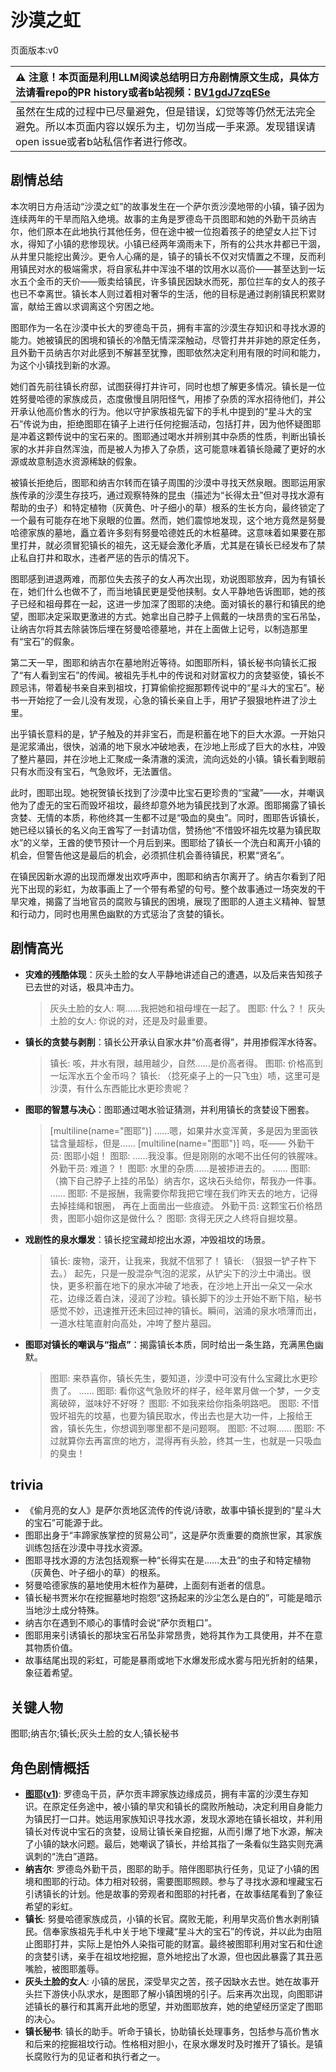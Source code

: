 # 沙漠之虹
页面版本:v0
 

| :warning: 注意！本页面是利用LLM阅读总结明日方舟剧情原文生成，具体方法请看repo的PR history或者b站视频：[BV1gdJ7zqESe](https://www.bilibili.com/video/BV1gdJ7zqESe/)         |
|:----------------------------|
| 虽然在生成的过程中已尽量避免，但是错误，幻觉等等仍然无法完全避免。所以本页面内容以娱乐为主，切勿当成一手来源。发现错误请open issue或者b站私信作者进行修改。|



## 剧情总结
本次明日方舟活动“沙漠之虹”的故事发生在一个萨尔贡沙漠地带的小镇，镇子因为连续两年的干旱而陷入绝境。故事的主角是罗德岛干员图耶和她的外勤干员纳吉尔，他们原本在此地执行其他任务，但在途中被一位抱着孩子的绝望女人拦下讨水，得知了小镇的悲惨现状。小镇已经两年滴雨未下，所有的公共水井都已干涸，从井里只能挖出黄沙。更令人心痛的是，镇子的镇长不仅对灾情置之不理，反而利用镇民对水的极端需求，将自家私井中浑浊不堪的饮用水以高价——甚至达到一坛水五个金币的天价——贩卖给镇民，许多镇民因缺水而死，那位拦车的女人的孩子也已不幸离世。镇长本人则过着相对奢华的生活，他的目标是通过剥削镇民积累财富，献给王酋以求调离这个穷困之地。

图耶作为一名在沙漠中长大的罗德岛干员，拥有丰富的沙漠生存知识和寻找水源的能力。她被镇民的困境和镇长的冷酷无情深深触动，尽管打井并非她的原定任务，且外勤干员纳吉尔对此感到不解甚至犹豫，图耶依然决定利用有限的时间和能力，为这个小镇找到新的水源。

她们首先前往镇长府邸，试图获得打井许可，同时也想了解更多情况。镇长是一位姓努曼哈德的家族成员，态度傲慢且阴阳怪气，用掺了杂质的浑水招待他们，并公开承认他高价售水的行为。他以守护家族祖先留下的手札中提到的“星斗大的宝石”传说为由，拒绝图耶在镇子上进行任何挖掘活动，包括打井，因为他怀疑图耶是冲着这颗传说中的宝石来的。图耶通过喝水并辨别其中杂质的性质，判断出镇长家的水并非自然浑浊，而是被人为掺入了杂质，这可能意味着镇长隐藏了更好的水源或故意制造水资源稀缺的假象。

被镇长拒绝后，图耶和纳吉尔转而在镇子周围的沙漠中寻找天然泉眼。图耶运用家族传承的沙漠生存技巧，通过观察特殊的昆虫（描述为“长得太丑”但对寻找水源有帮助的虫子）和特定植物（灰黄色、叶子细小的草）根系的生长方向，最终锁定了一个最有可能存在地下泉眼的位置。然而，她们震惊地发现，这个地方竟然是努曼哈德家族的墓地，矗立着许多刻有努曼哈德姓氏的木桩墓碑。这意味着如果要在那里打井，就必须冒犯镇长的祖先，这无疑会激化矛盾，尤其是在镇长已经发布了禁止私自打井和取水，违者严惩的告示的情况下。

图耶感到进退两难，而那位失去孩子的女人再次出现，劝说图耶放弃，因为有镇长在，她们什么也做不了，而当地镇民更是受他挟制。女人平静地告诉图耶，她的孩子已经和祖母葬在一起，这进一步加深了图耶的决绝。面对镇长的暴行和镇民的绝望，图耶决定采取更激进的方式。她拿出自己脖子上佩戴的一块昂贵的宝石吊坠，让纳吉尔将其去除装饰后埋在努曼哈德墓地，并在上面做上记号，以制造那里有“宝石”的假象。

第二天一早，图耶和纳吉尔在墓地附近等待。如图耶所料，镇长秘书向镇长汇报了“有人看到宝石”的传闻。被祖先手札中的传说和对财富权力的贪婪驱使，镇长不顾忌讳，带着秘书亲自来到祖坟，打算偷偷挖掘那颗传说中的“星斗大的宝石”。秘书一开始挖了一会儿没有发现，心急的镇长亲自上手，用铲子狠狠地杵进了沙土里。

出乎镇长意料的是，铲子触及的并非宝石，而是积蓄在地下的巨大水源。一开始只是泥浆涌出，很快，汹涌的地下泉水冲破地表，在沙地上形成了巨大的水柱，冲毁了整片墓园，并在沙地上汇聚成一条清澈的溪流，流向远处的小镇。镇长看到眼前只有水而没有宝石，气急败坏，无法置信。

此时，图耶出现。她祝贺镇长找到了沙漠中比宝石更珍贵的“宝藏”——水，并嘲讽他为了虚无的宝石而毁坏祖坟，最终却意外地为镇民找到了水源。图耶揭露了镇长贪婪、无情的本质，称他终其一生都不过是“吸血的臭虫”。同时，图耶告诉镇长，她已经以镇长的名义向王酋写了一封请功信，赞扬他“不惜毁坏祖先坟墓为镇民取水”的义举，王酋的使节预计一个月后到来。图耶给了镇长一个洗白和离开小镇的机会，但警告他这是最后的机会，必须抓住机会善待镇民，积累“贤名”。

在镇民因新水源的出现而爆发出欢呼声中，图耶和纳吉尔离开了。纳吉尔看到了阳光下出现的彩虹，为故事画上了一个带有希望的句号。整个故事通过一场突发的干旱灾难，揭露了当地官员的腐败与镇民的困境，展现了图耶的人道主义精神、智慧和行动力，同时也用黑色幽默的方式惩治了贪婪的镇长。
## 剧情高光
*   **灾难的残酷体现**：灰头土脸的女人平静地讲述自己的遭遇，以及后来告知孩子已去世的对话，极具冲击力。
    > 灰头土脸的女人: 啊......我把她和祖母埋在一起了。
    > 图耶: 什么？！
    > 灰头土脸的女人: 你说的对，还是及时最重要。
*   **镇长的贪婪与剥削**：镇长公开承认自家水井“价高者得”，并用掺假浑水待客。
    > 镇长: 咳，井水有限，越用越少，自然......是价高者得。
    > 图耶: 价格高到一坛浑水五个金币吗？
    > 镇长: （捻死桌子上的一只飞虫）啧，这里可是沙漠，有什么东西能比水更珍贵呢？
*   **图耶的智慧与决心**：图耶通过喝水验证猜测，并利用镇长的贪婪设下圈套。
    > [multiline(name="图耶")] ......嗯，如果井水变浑黄，多是因为里面铁锰含量超标，但是......
    > [multiline(name="图耶")] 呜，呕——
    > 外勤干员: 图耶小姐！
    > 图耶: ......我没事。但是刚刚的水喝不出任何的铁腥味。
    > 外勤干员: 难道？！
    > 图耶: 水里的杂质......是被掺进去的。
    > ......
    > 图耶: （摘下自己脖子上挂的吊坠）纳吉尔，这块石头给你，帮我办一件事。
    > ......
    > 图耶: 不是报酬，我需要你帮我把它埋在我们昨天去的地方，记得去掉挂绳和银圈， 再在上面凿出一些痕迹。
    > 外勤干员: 这颗宝石价格昂贵，图耶小姐你这是做什么？
    > 图耶: 贪得无厌之人终将自掘坟墓。
*   **戏剧性的泉水爆发**：镇长挖宝藏却挖出水源，冲毁祖坟的场景。
    > 镇长: 废物，滚开，让我来，我就不信邪了！
    > 镇长: （狠狠一铲子杵下去。）
    > 起先，只是一股混杂气泡的泥浆，从铲尖下的沙土中涌出。很快，更多积蓄在地下的泉水冲破了地表，在沙地上开出一朵又一朵水花，边缘泛着白沫，浸润了沙粒。镇长脚下的沙土开始不断下陷，秘书感觉不妙，迅速推开还未回过神的镇长。瞬间，汹涌的泉水喷薄而出，一道水柱笔直射向高处，冲垮了整片墓园。
*   **图耶对镇长的嘲讽与“指点”**：揭露镇长本质，同时给出一条生路，充满黑色幽默。
    > 图耶: 来恭喜你，镇长先生，要知道，沙漠中可没有什么宝藏比水更珍贵了。
    > ......
    > 图耶: 看你这气急败坏的样子，经年累月做一个梦，一夕支离破碎，滋味好不好呀？
    > 图耶: 不如我来给你指条明路吧。
    > 图耶: 不惜毁坏祖先的坟墓，也要为镇民取水，传出去也是大功一件，上报给王酋，镇长先生，你想调到哪里都不是问题啊。
    > 图耶: 不过啊......
    > 图耶: 不过就算你去再富庶的地方，混得再有头脸，终其一生，也就是一只吸血的臭虫！
## trivia
*   《偷月亮的女人》是萨尔贡地区流传的传说/诗歌，故事中镇长提到的“星斗大的宝石”可能源于此。
*   图耶出身于“丰蹄家族掌控的贸易公司”，这是萨尔贡重要的商旅世家，其家族训练包括在沙漠中寻找水资源。
*   图耶寻找水源的方法包括观察一种“长得实在是......太丑”的虫子和特定植物（灰黄色、叶子细小的草）的根系。
*   努曼哈德家族的墓地使用木桩作为墓碑，上面刻有逝者的信息。
*   镇长秘书贾米尔在挖掘墓地时抱怨“这扬起来的沙尘怎么是白的”，可能是暗示当地沙土成分特殊。
*   纳吉尔在遇到不顺心的事情时会说“萨尔贡粗口”。
*   图耶用来引诱镇长的那块宝石吊坠非常昂贵，她将其作为工具使用，并不在意其物质价值。
*   故事结尾出现的彩虹，可能是暴雨或地下水爆发形成水雾与阳光折射的结果，象征着希望。
## 关键人物
图耶;纳吉尔;镇长;灰头土脸的女人;镇长秘书
## 角色剧情概括
-   **[图耶](../char_v3/char_402_tuye.md)([v1](../chars/char_402_tuye.md))**: 罗德岛干员，萨尔贡丰蹄家族边缘成员，拥有丰富的沙漠生存知识。在原定任务途中，被小镇的旱灾和镇长的腐败所触动，决定利用自身能力为镇民打一口井。她运用家族知识寻找水源，发现水源地在镇长祖坟，并利用镇长对传说中宝石的贪婪，设局让镇长亲自挖掘，从而引爆了地下水源，解决了小镇的缺水问题。最后，她嘲讽了镇长，并给其指了一条看似生路实则充满讽刺的“洗白”道路。
-   **纳吉尔**: 罗德岛外勤干员，图耶的助手。陪伴图耶执行任务，见证了小镇的困境和图耶的行动。体力相对较弱，需要图耶照顾。参与了寻找水源和埋藏宝石引诱镇长的计划。他是故事的旁观者和图耶的衬托者，在故事结尾看到了象征希望的彩虹。
-   **镇长**: 努曼哈德家族成员，小镇的长官。腐败无能，利用旱灾高价售水剥削镇民。信奉家族祖先手札中关于地下埋藏“星斗大的宝石”的传说，并以此为由阻止图耶打井，实际上是怕外人染指可能的财富。最终被图耶利用对宝石和仕途的贪婪引诱，亲手在祖坟地挖掘，意外地挖出了水源，但也因此暴露了其丑恶嘴脸，被图耶羞辱。
-   **灰头土脸的女人**: 小镇的居民，深受旱灾之苦，孩子因缺水去世。她在故事开头拦下游侠小队求水，是图耶了解小镇困境的引子。后来再次出现，向图耶讲述镇长的暴行和其离开此地的愿望，并劝图耶放弃，她的绝望经历坚定了图耶的决心。
-   **镇长秘书**: 镇长的助手。听命于镇长，协助镇长处理事务，包括参与高价售水和后来的挖掘祖坟行动。性格相对胆小，在泉水爆发时及时推开了镇长。是镇长腐败行为的见证者和执行者之一。